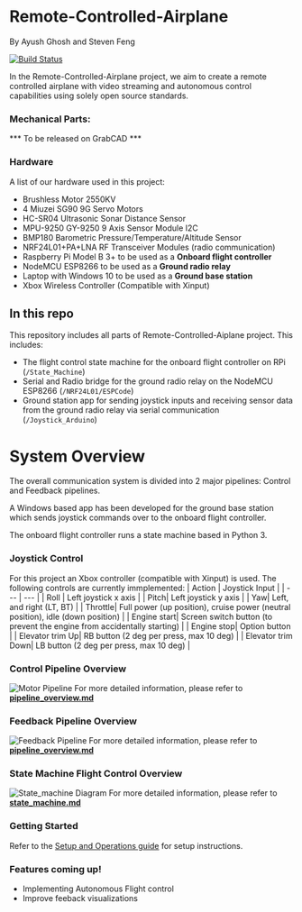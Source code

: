# Remote-Controlled-Airplane
By Ayush Ghosh and Steven Feng

[![Build Status](https://travis-ci.org/joemccann/dillinger.svg?branch=master)](https://github.com/The-Airplane-Project/Remote-Controlled-Airplane)

In the Remote-Controlled-Airplane project, we aim to create a remote controlled airplane with video streaming and autonomous control capabilities using solely open source standards.


### Mechanical Parts:
*** To be released on GrabCAD ***

### Hardware
A list of our hardware used in this project:
* Brushless Motor 2550KV
* 4 Miuzei SG90 9G Servo Motors
* HC-SR04 Ultrasonic Sonar Distance Sensor
* MPU-9250 GY-9250 9 Axis Sensor Module I2C
* BMP180 Barometric Pressure/Temperature/Altitude Sensor
* NRF24L01+PA+LNA RF Transceiver Modules (radio communication)
* Raspberry Pi Model B 3+ to be used as a **Onboard flight controller**
* NodeMCU ESP8266 to be used as a **Ground radio relay**
* Laptop with Windows 10 to be used as a **Ground base station**
* Xbox Wireless Controller (Compatible with Xinput)

## In this repo
This repository includes all parts of Remote-Controlled-Aiplane project. This includes:
* The flight control state machine for the onboard flight controller on RPi (`/State_Machine`)
* Serial and Radio bridge for the ground radio relay on the NodeMCU ESP8266 (`/NRF24L01/ESPCode`)
* Ground station app for sending joystick inputs and receiving sensor data from the ground radio relay via serial communication (`/Joystick_Arduino`)

# System Overview
The overall communication system is divided into 2 major pipelines: Control and Feedback pipelines.

A Windows based app has been developed for the ground base station which sends joystick commands over to the onboard flight controller.

The onboard flight controller runs a state machine based in Python 3.
### Joystick Control
For this project an Xbox controller (compatible with Xinput) is used. The following controls are currently immplemented:
| Action | Joystick Input |
| --- | --- |
| Roll | Left joystick x axis |
| Pitch| Left joystick y axis |
| Yaw| Left, and right (LT, BT) |
| Throttle| Full power (up position), cruise power (neutral position), idle (down position) |
| Engine start| Screen switch button (to prevent the engine from accidentally starting) |
| Engine stop| Option button |
| Elevator trim Up| RB button (2 deg per press, max 10 deg) |
| Elevator trim Down| LB button (2 deg per press, max 10 deg) |

### Control Pipeline Overview
![Motor Pipeline](/Control_Pipeline.png)
For more detailed information, please refer to <strong>[pipeline_overview.md](pipeline_overview.md)</strong> 

### Feedback Pipeline Overview
![Feedback Pipeline](/Feedback_Pipeline.png)
For more detailed information, please refer to <strong>[pipeline_overview.md](pipeline_overview.md)</strong>

### State Machine Flight Control Overview
![State_machine Diagram](/Statemachine_Diagram.png)
For more detailed information, please refer to <strong>[state_machine.md](State_Machine/state_machine.md)</strong>

### Getting Started
Refer to the [Setup and Operations guide](setup_operations.md) for  setup instructions.


### Features coming up!
 - Implementing Autonomous Flight control
 - Improve feeback visualizations
